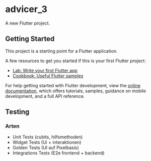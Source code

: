 # advicer_3

A new Flutter project.

## Getting Started

This project is a starting point for a Flutter application.

A few resources to get you started if this is your first Flutter project:

- [Lab: Write your first Flutter app](https://docs.flutter.dev/get-started/codelab)
- [Cookbook: Useful Flutter samples](https://docs.flutter.dev/cookbook)

For help getting started with Flutter development, view the
[online documentation](https://docs.flutter.dev/), which offers tutorials,
samples, guidance on mobile development, and a full API reference.

## Testing

### Arten
* Unit Tests (cubits, hilfsmethoden)
* Widget Tests (Ui + interaktionen)
* Golden Tests (UI auf Pixelbasis)
* Integrations Tests (E2e frontend + backend)